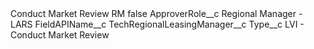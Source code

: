 <?xml version="1.0" encoding="UTF-8"?>
<CustomMetadata xmlns="http://soap.sforce.com/2006/04/metadata" xmlns:xsi="http://www.w3.org/2001/XMLSchema-instance" xmlns:xsd="http://www.w3.org/2001/XMLSchema">
    <label>Conduct Market Review RM</label>
    <protected>false</protected>
    <values>
        <field>ApproverRole__c</field>
        <value xsi:type="xsd:string">Regional Manager - LARS</value>
    </values>
    <values>
        <field>FieldAPIName__c</field>
        <value xsi:type="xsd:string">TechRegionalLeasingManager__c</value>
    </values>
    <values>
        <field>Type__c</field>
        <value xsi:type="xsd:string">LVI - Conduct Market Review</value>
    </values>
</CustomMetadata>
